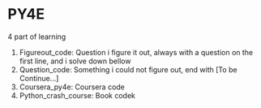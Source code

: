 # PY4E
4 part of learning
1. Figureout_code: Question i figure it out, always with a question on the first line, and i solve down bellow
2. Question_code: Something i could not figure out, end with [To be Continue...]
3. Coursera_py4e: Coursera code
4. Python_crash_course: Book codek